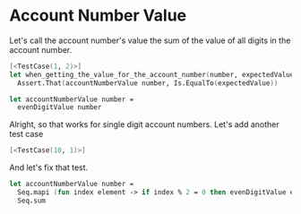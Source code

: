 Account Number Value
====================
Let's call the account number's value the sum of the value of all digits in the account number.

```fsharp
[<TestCase(1, 2)>]
let when_getting_the_value_for_the_account_number(number, expectedValue) =
  Assert.That(accountNumberValue number, Is.EqualTo(expectedValue))
```

```fsharp
let accountNumberValue number =
  evenDigitValue number
```

Alright, so that works for single digit account numbers. Let's add another test case

```fsharp
[<TestCase(10, 1)>]
```

And let's fix that test.

```fsharp
let accountNumberValue number =
  Seq.mapi (fun index element -> if index % 2 = 0 then evenDigitValue element else oddDigitValue element) |>
  Seq.sum
```
